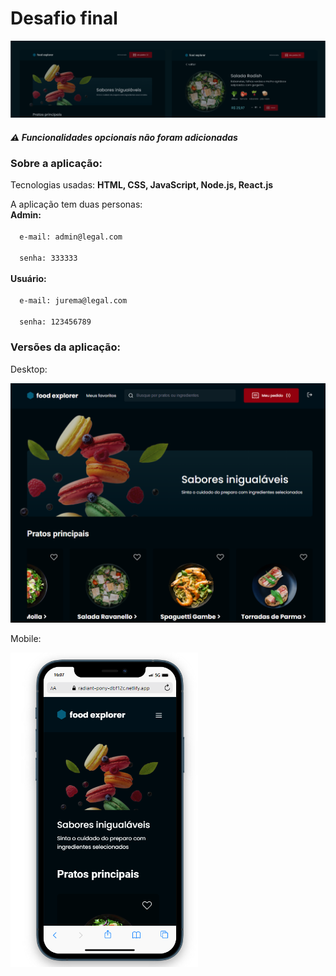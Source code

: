 <h1> Desafio final </h1>
<img src=.\imgs-readme\header.png>
<h5>⚠ Funcionalidades opcionais não foram adicionadas</h5>

<h3><strong>Sobre a aplicação:</strong></h3>
<p>Tecnologias usadas: <strong>HTML, CSS, JavaScript, Node.js, React.js</strong></p>
<p>A aplicação tem duas personas: <br><strong>Admin:</strong><br>
<code>
  e-mail: admin@legal.com<br>
  senha: 333333
</code><br>
<strong>Usuário:</strong><br>
<code>
  e-mail: jurema@legal.com<br>
  senha: 123456789
</code>
</p>

<h3><strong>Versões da aplicação:</strong></h3>
<p>Desktop:</p>
<img src=.\imgs-readme\desktop.png width="600px">
<p>Mobile:</p>
<img src=.\imgs-readme\mobile.png width="300px">
